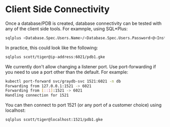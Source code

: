 # Client Side Connectivity

Once a database/PDB is created, database connectivity can be tested with
any of the client side tools. For examnple, using SQL\*Plus:

```sh
sqlplus <Database.Spec.Users.Name>/<Database.Spec.Users.Password>@<Instance.Status.URL>/<Database.Spec.Name>.<Instance.Spec.DbDomain>
```

In practice, this could look like the following:

```sh
sqlplus scott/tiger@ip-address:6021/pdb1.gke
```

We currently don't allow changing a listener port. Use port-forwarding if you
need to use a port other than the default. For example:

```sh
kubectl port-forward svc/graydb-svc 1521:6021 -n db
Forwarding from 127.0.0.1:1521 -> 6021
Forwarding from [::1]:1521 -> 6021
Handling connection for 1521
```

You can then connect to port 1521 (or any port of a customer choice)
using localhost:

```bash
sqlplus scott/tiger@localhost:1521/pdb1.gke
```
